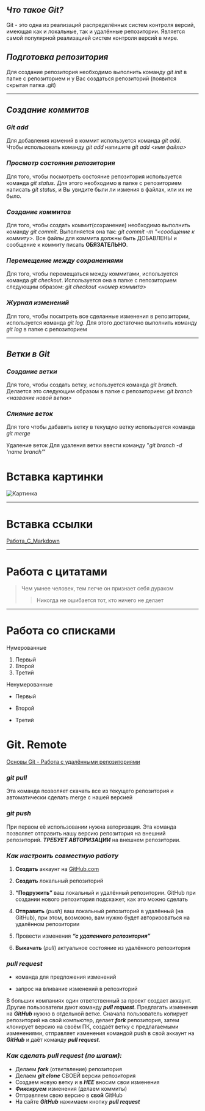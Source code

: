 ## *Что такое Git?*

Git - это одна из реализаций распределённых систем контроля версий, имеющая как и локальные, так и удалённые репозитории. Является самой популярной реализацией систем контроля версий в мире.

## *Подготовка репозитория*

Для создание репозитория необходимо выполнить команду *git init*  в папке с репозиторием и у Вас создаться репозиторий (появится скрытая папка .git)

***

## *Создание коммитов*

### *Git add*

Для добавления измений в коммит используется команда *git add*. Чтобы использовать команду *git add* напишите *git add <имя файла>*

### *Просмотр состояния репозитория*

Для того, чтобы посмотреть состояние репозитория используется команда *git status*. Для этого необходимо в папке с репозиторием написать *git status*, и Вы увидите были ли измения в файлах, или их не было.

### *Создание коммитов*

Для того, чтобы создать коммит(сохранение) необходимо выполнить команду *git commit*. Выполняется она так: *git commit -m "<сообщение к коммиту>*. Все файлы для коммита должны быть ДОБАВЛЕНЫ и сообщение к коммиту писать **ОБЯЗАТЕЛЬНО**.

### *Перемещение между сохранениями*

Для того, чтобы перемещаться между коммитами, используется команда *git checkout*. Используется она в папке с пепозиторием следующим образом: *git checkout <номер коммита>*

### *Журнал изменений*

Для того, чтобы посмтреть все сделанные изменения в репозитории, используется команда *git log*. Для этого достаточно выполнить команду *git log* в папке с репозиторием

***

## *Ветки в Git*

### *Создание ветки*

Для того, чтобы создать ветку, используется команда *git branch*. Делается это следующим образом в папке с репозиторием: *git branch <название новой ветки>*

### *Слияние веток*

Для того чтобы дабавить ветку в текущую ветку используется команда *git merge <name branch>*

Удаление веток
Для удаления ветки ввести команду "*git branch -d 'name branch'*"


# Вставка картинки

![Картинка](https://video-images.vice.com/articles/630f7247f223f2009b433bb8/lede/1661956681982-screen-shot-2022-08-30-at-102800-pm.png?crop=0.997146276350916xw:1xh;center,center&resize=500:*)

***

# Вставка ссылки

[Работа_С_Markdown](https://lifehacker.ru/chto-takoe-markdown/)

***

# Работа с цитатами

>Чем умнее человек, тем легче он признает себя дураком
>>Никогда не ошибается тот, кто ничего не делает

***

# Работа со списками

Нумерованные

1. Первый
2. Второй
3. Третий

Ненумерованные

* Первый
- Второй
+ Третий


# Git. Remote

[Основы Git - Работа с удалёнными репозиториями](https://lifehacker.ru/chto-takoe-markdown/)


### _**git pull**_

Эта команда позволяет скачать все из текущего репозитория и автоматически сделать merge с нашей версией

### _**git push**_

При первом её использовании нужна авторизация.
Эта команда позволяет отправить нашу версию репозитория на внешний репозиторий. _**ТРЕБУЕТ АВТОРИЗАЦИИ**_ на внешнем репозитории.

### _**Как настроить совместную работу**_

1. **Создать** аккаунт на [GitHub.com](https://github.com/)
2. **Создать** локальный репозиторий
3. **“Подружить”** ваш локальный и удалённый репозитории.
GitHub при создании нового репозитория подскажет, как это можно сделать
    
4. **Отправить** (_push_) ваш локальный репозиторий в удалённый (на GitHub), при этом, возможно, вам нужно будет авторизоваться на удалённом репозитории
5. Провести изменения _**“с удаленного репозитория”**_
6. **Выкачать** (_pull_) актуальное состояние из удалённого репозитория

### _**pull request**_

- команда для предложения изменений 

- запрос на вливание изменений в репозиторий

В больших компаниях один ответственный за проект создает аккаунт. Другие пользователи дают команду _**pull request**_. Предлагать изменения на _**GitHub**_ нужно в отдельной ветке. 
Сначала пользователь копирует репозиторий на свой компьютер, делает _**fork**_ репозитория, затем клонирует версию на своём ПК, создаёт ветку с предлагаемыми изменениями, отправляет изменения командой push в свой аккаунт на _**GitHub**_ и даёт команду _**pull request**_.
    
### _**Как сделать pull request (по шагам):**_

- Делаем _**fork**_ (ответвление) репозитория
- Делаем _**git clone**_ СВОЕЙ версии репозитория
- Создаем новую ветку и в _**НЕЕ**_ вносим свои изменения
- _**Фиксируем**_ изменения (делаем коммиты)
- Отправляем свою версию в **свой** GitHub
- На сайте _**GitHub**_ нажимаем кнопку _**pull request**_
    
